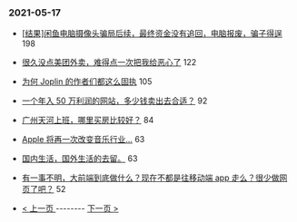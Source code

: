 ### 2021-05-17 
- [[结果]闲鱼电脑摄像头骗局后续，最终资金没有追回，电脑报废，骗子得逞](https://www.v2ex.com/t/777316) 198
- [很久没点美团外卖，难得点一次把我给恶心了](https://www.v2ex.com/t/777287) 122
- [为何 Joplin 的作者们都这么固执](https://www.v2ex.com/t/777378) 105
- [一个年入 50 万利润的网站，多少钱卖出去合适？](https://www.v2ex.com/t/777327) 92
- [广州天河上班，哪里买房比较好？](https://www.v2ex.com/t/777346) 84
- [Apple 将再一次改变音乐行业…](https://www.v2ex.com/t/777355) 63
- [国内生活，国外生活的去留。](https://www.v2ex.com/t/777419) 63
- [有一事不明，大前端到底做什么？现在不都是往移动端 app 走么？很少做网页了吧？](https://www.v2ex.com/t/777342) 52 

- [ < 上一页 ](https://github.com/able8/v2ex-hot-record/blob/master/2021-05-16.md) -------- [ 下一页 > ](https://github.com/able8/v2ex-hot-record/blob/master/2021-05-18.md)